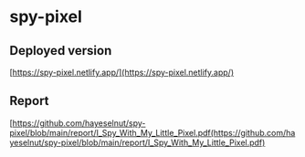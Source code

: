 # spy-pixel

## Deployed version
[https://spy-pixel.netlify.app/](https://spy-pixel.netlify.app/)

## Report
  [https://github.com/hayeselnut/spy-pixel/blob/main/report/I_Spy_With_My_Little_Pixel.pdf(https://github.com/hayeselnut/spy-pixel/blob/main/report/I_Spy_With_My_Little_Pixel.pdf)
